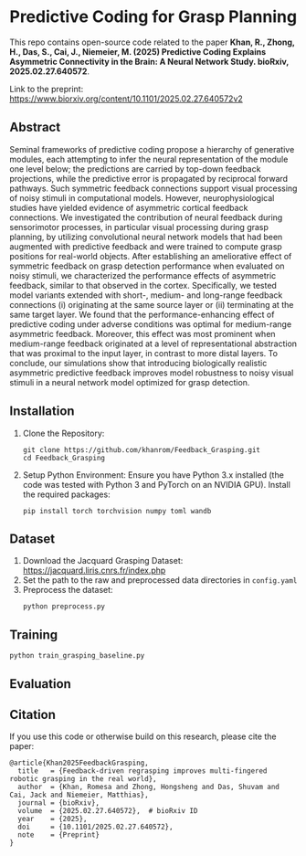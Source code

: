 # Predictive Coding for Grasp Planning
This repo contains open-source code related to the paper **Khan, R., Zhong, H., Das, S., Cai, J., Niemeier, M. (2025) Predictive Coding Explains Asymmetric Connectivity in the Brain: A Neural Network Study. bioRxiv, 2025.02.27.640572**.  

Link to the preprint: https://www.biorxiv.org/content/10.1101/2025.02.27.640572v2

## Abstract
Seminal frameworks of predictive coding propose a hierarchy of generative modules, each attempting to infer the neural representation of the module one level below; the predictions are carried by top-down feedback projections, while the predictive error is propagated by reciprocal forward pathways. Such symmetric feedback connections support visual processing of noisy stimuli in computational models. However, neurophysiological studies have yielded evidence of asymmetric cortical feedback connections. We investigated the contribution of neural feedback during sensorimotor processes, in particular visual processing during grasp planning, by utilizing convolutional neural network models that had been augmented with predictive feedback and were trained to compute grasp positions for real-world objects. After establishing an ameliorative effect of symmetric feedback on grasp detection performance when evaluated on noisy stimuli, we characterized the performance effects of asymmetric feedback, similar to that observed in the cortex. Specifically, we tested model variants extended with short-, medium- and long-range feedback connections (i) originating at the same source layer or (ii) terminating at the same target layer. We found that the performance-enhancing effect of predictive coding under adverse conditions was optimal for medium-range asymmetric feedback. Moreover, this effect was most prominent when medium-range feedback originated at a level of representational abstraction that was proximal to the input layer, in contrast to more distal layers. To conclude, our simulations show that introducing biologically realistic asymmetric predictive feedback improves model robustness to noisy visual stimuli in a neural network model optimized for grasp detection.

## Installation
1. Clone the Repository:
   ```
   git clone https://github.com/khanrom/Feedback_Grasping.git
   cd Feedback_Grasping
   ```
2. Setup Python Environment: Ensure you have Python 3.x installed (the code was tested with Python 3 and PyTorch on an NVIDIA GPU). Install the required packages:
   ```
   pip install torch torchvision numpy toml wandb
   ```
## Dataset
1. Download the Jacquard Grasping Dataset: https://jacquard.liris.cnrs.fr/index.php
2. Set the path to the raw and preprocessed data directories in `config.yaml`
3. Preprocess the dataset:
   ```
   python preprocess.py
   ```
   
## Training
   ```
   python train_grasping_baseline.py
   ```
## Evaluation

## Citation
If you use this code or otherwise build on this research, please cite the paper:
```
@article{Khan2025FeedbackGrasping,
  title   = {Feedback-driven regrasping improves multi-fingered robotic grasping in the real world},
  author  = {Khan, Romesa and Zhong, Hongsheng and Das, Shuvam and Cai, Jack and Niemeier, Matthias},
  journal = {bioRxiv},
  volume  = {2025.02.27.640572},  # bioRxiv ID
  year    = {2025},
  doi     = {10.1101/2025.02.27.640572},
  note    = {Preprint}
}
```







